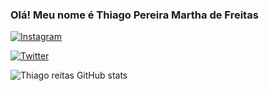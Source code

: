### Olá! Meu nome é Thiago Pereira Martha de Freitas


[![Instagram](https://img.shields.io/badge/Instagram-E4405F?style=for-the-badge&logo=instagram&logoColor=white)](https://www.instagram.com/Thiago_p.m.f/?hl=pt-br)

[![Twitter](https://img.shields.io/badge/Twitter-4887B7?style=for-the-badge&logo=twitter&logoColor=white)](https://www.twitter.com/Th_pmf/?hl=pt-br)

![Thiago reitas GitHub stats](https://github-readme-stats.vercel.app/api?username=Thiagopfm&show_icons=true&theme=dracula)
